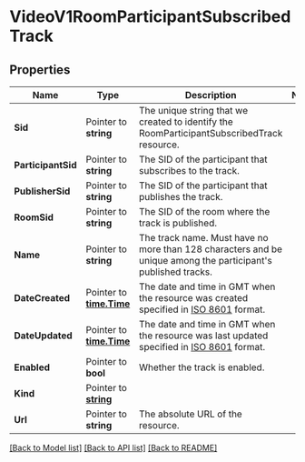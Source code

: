 # VideoV1RoomParticipantSubscribedTrack

## Properties

Name | Type | Description | Notes
------------ | ------------- | ------------- | -------------
**Sid** | Pointer to **string** | The unique string that we created to identify the RoomParticipantSubscribedTrack resource. |
**ParticipantSid** | Pointer to **string** | The SID of the participant that subscribes to the track. |
**PublisherSid** | Pointer to **string** | The SID of the participant that publishes the track. |
**RoomSid** | Pointer to **string** | The SID of the room where the track is published. |
**Name** | Pointer to **string** | The track name. Must have no more than 128 characters and be unique among the participant's published tracks. |
**DateCreated** | Pointer to [**time.Time**](time.Time.md) | The date and time in GMT when the resource was created specified in [ISO 8601](https://en.wikipedia.org/wiki/ISO_8601) format. |
**DateUpdated** | Pointer to [**time.Time**](time.Time.md) | The date and time in GMT when the resource was last updated specified in [ISO 8601](https://en.wikipedia.org/wiki/ISO_8601) format. |
**Enabled** | Pointer to **bool** | Whether the track is enabled. |
**Kind** | Pointer to [**string**](RoomParticipantSubscribedTrackEnumKind.md) |  |
**Url** | Pointer to **string** | The absolute URL of the resource. |

[[Back to Model list]](../README.md#documentation-for-models) [[Back to API list]](../README.md#documentation-for-api-endpoints) [[Back to README]](../README.md)



